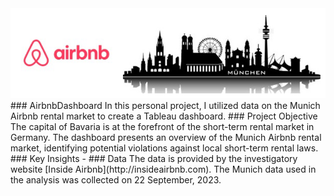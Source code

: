 <img src="AirbnbMunich.png" width="600">
### AirbnbDashboard
In this personal project, I utilized data on the Munich Airbnb rental market to create a Tableau dashboard.
### Project Objective
The capital of Bavaria is at the forefront of the short-term rental market in Germany. The dashboard presents an overview of the Munich Airbnb rental market, identifying potential violations against local short-term rental laws.
### Key Insights
- 
### Data
The data is provided by the investigatory website [Inside Airbnb](http://insideairbnb.com). The Munich data used in the analysis was collected on 22 September, 2023.
